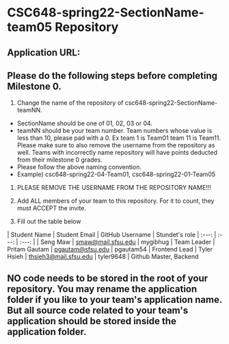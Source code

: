 # CSC648-spring22-SectionName-team05 Repository

## Application URL: 


## Please do the following steps before completing Milestone 0.
1. Change the name of the repository of csc648-spring22-SectionName-teamNN. 
 - SectionName should be one of 01, 02, 03 or 04. 
 - teamNN should be your team number. Team numbers whose value is less than 10, please pad with a 0. Ex team 1 is Team01 team 11 is Team11. Please make sure to also remove the username from the repository as well. Teams with incorrectly name repository will have points deducted from their milestone 0 grades.
 - Please follow the above naming convention.
 - Example) csc648-spring22-04-Team01,   csc648-spring22-01-Team05

1. PLEASE REMOVE THE USERNAME FROM THE REPOSITORY NAME!!!

2. Add ALL members of your team to this repository. For it to count, they must ACCEPT the invite.

3. Fill out the table below


| Student Name        |      Student Email            |    GitHub Username    |   Stundet's role 
|    :---:            |          :---:                |     :---:             |
| Seng Maw            |    smaw@mail.sfsu.edu         |    mygibhug           |     Team Leader
| Pritam Gautam       |    pgautam@sfsu.edu           |    pgautam54          |     Frontend Lead
| Tyler Hsieh         |    thsieh3@mail.sfsu.edu      |    tyler9648          |     Github Master, Backend 

## NO code needs to be stored in the root of your repository. You may rename the application folder if you like to your team's application name. But all source code related to your team's application should be stored inside the application folder.
